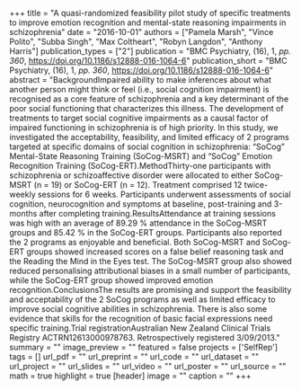 +++
title = "A quasi-randomized feasibility pilot study of specific treatments to improve emotion recognition and mental-state reasoning impairments in schizophrenia"
date = "2016-10-01"
authors = ["Pamela Marsh", "Vince Polito", "Subba Singh", "Max Coltheart", "Robyn Langdon", "Anthony Harris"]
publication_types = ["2"]
publication = "BMC Psychiatry, (16), 1, _pp. 360_, https://doi.org/10.1186/s12888-016-1064-6"
publication_short = "BMC Psychiatry, (16), 1, _pp. 360_, https://doi.org/10.1186/s12888-016-1064-6"
abstract = "BackgroundImpaired ability to make inferences about what another person might think or feel (i.e., social cognition impairment) is recognised as a core feature of schizophrenia and a key determinant of the poor social functioning that characterizes this illness. The development of treatments to target social cognitive impairments as a causal factor of impaired functioning in schizophrenia is of high priority. In this study, we investigated the acceptability, feasibility, and limited efficacy of 2 programs targeted at specific domains of social cognition in schizophrenia: “SoCog” Mental-State Reasoning Training (SoCog-MSRT) and “SoCog” Emotion Recognition Training (SoCog-ERT).MethodThirty-one participants with schizophrenia or schizoaffective disorder were allocated to either SoCog-MSRT (n = 19) or SoCog-ERT (n = 12). Treatment comprised 12 twice-weekly sessions for 6 weeks. Participants underwent assessments of social cognition, neurocognition and symptoms at baseline, post-training and 3-months after completing training.ResultsAttendance at training sessions was high with an average of 89.29 % attendance in the SoCog-MSRT groups and 85.42 % in the SoCog-ERT groups. Participants also reported the 2 programs as enjoyable and beneficial. Both SoCog-MSRT and SoCog-ERT groups showed increased scores on a false belief reasoning task and the Reading the Mind in the Eyes test. The SoCog-MSRT group also showed reduced personalising attributional biases in a small number of participants, while the SoCog-ERT group showed improved emotion recognition.ConclusionsThe results are promising and support the feasibility and acceptability of the 2 SoCog programs as well as limited efficacy to improve social cognitive abilities in schizophrenia. There is also some evidence that skills for the recognition of basic facial expressions need specific training.Trial registrationAustralian New Zealand Clinical Trials Registry ACTRN12613000978763. Retrospectively registered 3/09/2013."
summary = ""
image_preview = ""
featured = false
projects = ['SelfRep']
tags = []
url_pdf = ""
url_preprint = ""
url_code = ""
url_dataset = ""
url_project = ""
url_slides = ""
url_video = ""
url_poster = ""
url_source = ""
math = true
highlight = true
[header]
image = ""
caption = ""
+++

